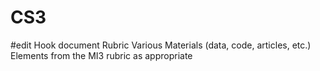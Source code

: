 # CS3

#edit
Hook document 
Rubric
Various Materials (data, code, articles, etc.)
Elements from the MI3 rubric as appropriate
